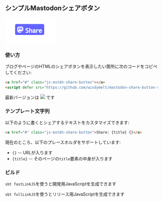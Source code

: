 ## シンプルMastodonシェアボタン

![](./preview.png)

### 使い方

ブログやページのHTMLのシェアボタンを表示したい箇所に次のコードをコピペしてください:

```html
<a href="#" class="js-mstdn-share-button"></a>
<script defer src="https://github.com/windymelt/mastodon-share-button-scalajs/releases/download/v0.0.6/mstdn-share.js"></script>
```

最新バージョンは ![](https://img.shields.io/github/v/release/windymelt/mastodon-share-button-scalajs?display_name=tag) です

### テンプレート文字列

以下のように書くとシェアするテキストをカスタマイズできます:

```html
<a href="#" class="js-mstdn-share-button">Share: {title} {}</a>
```

現在のところ、以下のプレースホルダをサポートしています:

- `{}` -- URLが入ります
- `{title}` -- そのページの`title`要素の中身が入ります

### ビルド

`sbt fastLinkJS`を使うと開発用JavaScriptを生成できます

`sbt fullLinkJS`を使うとリリース用JavaScriptを生成できます
